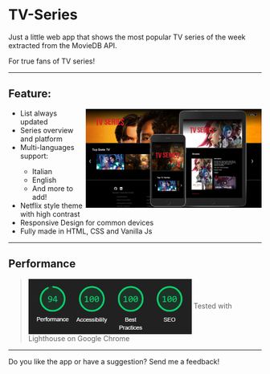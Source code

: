 # TV-Series


Just a little web app that shows the most popular TV series of the week extracted from the MovieDB API.

For true fans of TV series!

<hr>


<h2>Feature:</h2>

<img align = "right" src="img/tv-series-responsive.png" width = "350px">

<ul>
<li> List always updated</li>
<li> Series overview and platform</li>
<li> Multi-languages support:</li>
    <ul>
    <li> Italian</li>
    <li> English</li>
    <li> And more to add!</li>
    </ul>
<li> Netflix style theme with high contrast</li>
<li> Responsive Design for common devices</li>
<li> Fully made in HTML, CSS and Vanilla Js
</ul>

<hr>

<h2>Performance</h2>



> <img align = "center" src="img/performance.png" width="325px"> Tested with Lighthouse on Google Chrome

<hr>

Do you like the app or have a suggestion? Send me a feedback!
